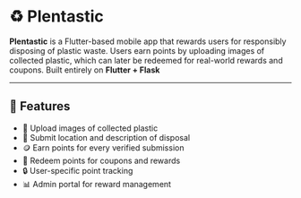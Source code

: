# ♻️ Plentastic

**Plentastic** is a Flutter-based mobile app that rewards users for responsibly disposing of plastic waste. Users earn points by uploading images of collected plastic, which can later be redeemed for real-world rewards and coupons. Built entirely on **Flutter + Flask**

---

## 🌟 Features

- 📸 Upload images of collected plastic
- 📍 Submit location and description of disposal
- 🪙 Earn points for every verified submission
- 🎁 Redeem points for coupons and rewards
- 🔒 User-specific point tracking
- 📊 Admin portal for reward management
